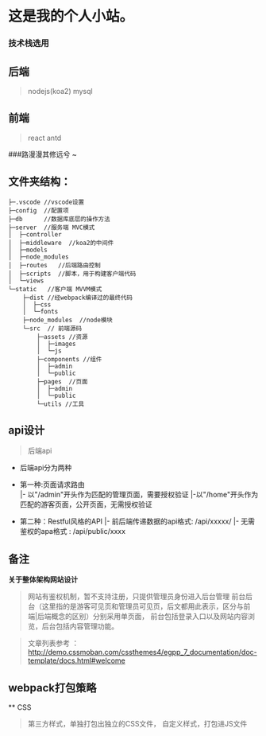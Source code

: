 # 这是我的个人小站。

### 技术栈选用
## 后端
> nodejs(koa2)
> mysql

## 前端
> react
> antd

###路漫漫其修远兮 ~ 

## 文件夹结构：
> 
    ├─.vscode //vscode设置
    ├─config  //配置项
    ├─db      //数据库底层的操作方法
    ├─server  //服务端 MVC模式
    │  ├─controller  
    │  ├─middleware  //koa2的中间件
    │  ├─models
    │  ├─node_modules
    │  ├─routes   //后端路由控制
    │  ├─scripts  //脚本，用于构建客户端代码
    │  └─views  
    └─static   //客户端 MVVM模式
        ├─dist //经webpack编译过的最终代码
        │  ├─css
        │  └─fonts
        ├─node_modules  //node模块
        └─src  // 前端源码
            ├─assets //资源
            │  ├─images
            │  └─js
            ├─components //组件
            │  ├─admin
            │  └─public
            ├─pages  //页面
            │  ├─admin
            │  └─public
            └─utils //工具

## api设计
> 后端api
  * 后端api分为两种
    
  * 第一种:页面请求路由  
                   |- 以"/admin"开头作为匹配的管理页面，需要授权验证
                   |-以"/home"开头作为匹配的游客页面，公开页面，无需授权验证
  * 第二种：Restful风格的API
                   |-  前后端传递数据的api格式:  /api/xxxxx/
                   |-  无需鉴权的apa格式      :  /api/public/xxxx

## 备注
__关于整体架构网站设计__
> 网站有鉴权机制，暂不支持注册，只提供管理员身份进入后台管理
> 前台后台（这里指的是游客可见页和管理员可见页，后文都用此表示，区分与前端|后端概念的区别）分别采用单页面，
  前台包括登录入口以及网站内容浏览，后台包括内容管理功能。

> 文章列表参考 ： http://demo.cssmoban.com/cssthemes4/egpp_7_documentation/doc-template/docs.html#welcome


## webpack打包策略
** CSS
> 第三方样式，单独打包出独立的CSS文件，
> 自定义样式，打包进JS文件

